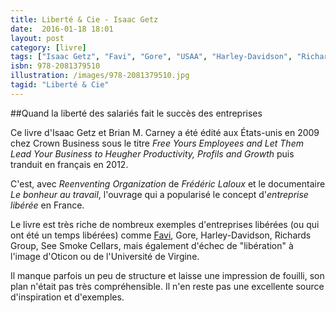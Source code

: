 ```yaml
---
title: Liberté & Cie - Isaac Getz
date:  2016-01-18 18:01
layout: post
category: [livre]
tags: ["Isaac Getz", "Favi", "Gore", "USAA", "Harley-Davidson", "Richards Group", "Sea Smoke Cellars", "Sun Hidraulics", "Université de Virgine", "SOL", "Oticon", "GSI", "QuadGraphics", "IDEO", "Sew Usocome", "Southwest Airlines", "Chaparral Steel"]
isbn: 978-2081379510
illustration: /images/978-2081379510.jpg
tagid: "Liberté & Cie"
---
```

##Quand la liberté des salariés fait le succès des entreprises

Ce livre d'Isaac Getz et Brian M. Carney a été édité aux États-unis en 2009 chez Crown Business sous le titre *Free Yours Employees and Let Them Lead Your Business to Heugher Productivity, Profils and Growth* puis tranduit en français en 2012.

C'est, avec *Reenventing Organization* de *Frédéric Laloux* et le documentaire *Le bonheur au travail*,  l'ouvrage qui a popularisé le concept d'*entreprise libérée* en France.

Le livre est très riche de nombreux exemples d'entreprises libérées (ou qui ont été un temps libérées) comme [Favi](/favi/), Gore, Harley-Davidson, Richards Group, See Smoke Cellars, mais également d'échec de "libération" à l'image d'Oticon ou de l'Université de Virgine.

Il manque parfois un peu de structure et laisse une impression de fouilli, son plan n'était pas très compréhensible. Il n'en reste pas une excellente source d'inspiration et d'exemples.
